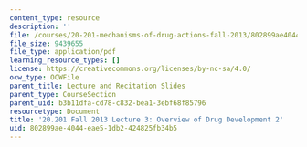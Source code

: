 ```yaml
---
content_type: resource
description: ''
file: /courses/20-201-mechanisms-of-drug-actions-fall-2013/802899ae4044eae51db2424825fb34b5_MIT20_201F13_L3_drugdev2.pdf
file_size: 9439655
file_type: application/pdf
learning_resource_types: []
license: https://creativecommons.org/licenses/by-nc-sa/4.0/
ocw_type: OCWFile
parent_title: Lecture and Recitation Slides
parent_type: CourseSection
parent_uid: b3b11dfa-cd78-c832-bea1-3ebf68f85796
resourcetype: Document
title: '20.201 Fall 2013 Lecture 3: Overview of Drug Development 2'
uid: 802899ae-4044-eae5-1db2-424825fb34b5
---
```

